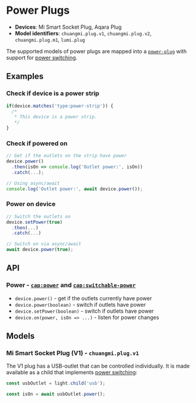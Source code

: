 # Power Plugs

* **Devices**: Mi Smart Socket Plug, Aqara Plug
* **Model identifiers**: `chuangmi.plug.v1`, `chuangmi.plug.v2`, `chuangmi.plug.m1`, `lumi.plug`

The supported models of power plugs are mapped into a [`power-plug`][power-plug] with support for [power switching][switchable-power].

## Examples

### Check if device is a power strip

```javascript
if(device.matches('type:power-strip')) {
  /*
   * This device is a power strip.
   */
}
```

### Check if powered on

```javascript
// Get if the outlets on the strip have power
device.power()
  .then(isOn => console.log('Outlet power:', isOn))
  .catch(...);

// Using async/await
console.log('Outlet power:', await device.power());
```

### Power on device

```javascript
// Switch the outlets on
device.setPower(true)
  .then(...)
  .catch(...)

// Switch on via async/await
await device.power(true);
```

## API

### Power - [`cap:power`][power] and [`cap:switchable-power`][switchable-power]

* `device.power()` - get if the outlets currently have power
* `device.power(boolean)` - switch if outlets have power
* `device.setPower(boolean)` - switch if outlets have power
* `device.on(power, isOn => ...)` - listen for power changes

## Models

### Mi Smart Socket Plug (V1) - `chuangmi.plug.v1`

The V1 plug has a USB-outlet that can be controlled individually. It is made
available as a child that implements [power switching][switchable-power]:

```javascript
const usbOutlet = light.child('usb');

const isOn = await usbOutlet.power();
```

[power-plug]: http://abstract-things.readthedocs.io/en/latest/electrical/plugs.html
[sensor]: http://abstract-things.readthedocs.io/en/latest/sensors/index.html
[power]: http://abstract-things.readthedocs.io/en/latest/common/power.html
[switchable-power]: http://abstract-things.readthedocs.io/en/latest/common/switchable-power.html
